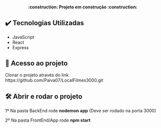 <h4 align="center"> 
    :construction:  Projeto em construção  :construction:
</h4>
<h2>✔️ Tecnologias Utilizadas</h2>
<ul>
<li>JavaScript</li>
<li>React</li>
<li>Express</li>
</ul>
 <h2>📁 Acesso ao projeto</h2>
 <p>Clonar o projeto através do link https://github.com/Paiva07/LocalFilmes3000.git</p>
 
 <h2>🛠️ Abrir e rodar o projeto</h2>
<p>1º Na pasta BackEnd rode <strong>nodemon app</strong> (Deve ser rodado na porta 3000)</p>
<p>2º Na pasta FrontEnd/App rode <strong>npm start</strong></p>
